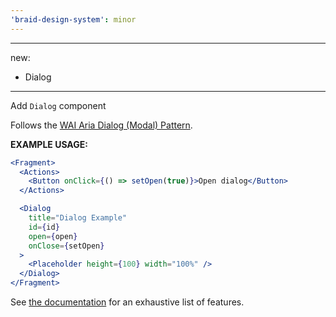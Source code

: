 ```yaml
---
'braid-design-system': minor
---
```


---
new:
  - Dialog
---

Add `Dialog` component

Follows the [WAI Aria Dialog (Modal) Pattern](https://www.w3.org/TR/wai-aria-practices-1.2/#dialog_modal).

**EXAMPLE USAGE:**

```jsx
<Fragment>
  <Actions>
    <Button onClick={() => setOpen(true)}>Open dialog</Button>
  </Actions>

  <Dialog
    title="Dialog Example"
    id={id}
    open={open}
    onClose={setOpen}
  >
    <Placeholder height={100} width="100%" />
  </Dialog>
</Fragment>
```

See [the documentation](https://seek-oss.github.io/braid-design-system/components/Dialog) for an exhaustive list of features.
